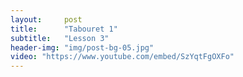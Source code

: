 ```yaml
---
layout:     post
title:      "Tabouret 1"
subtitle:   "Lesson 3"
header-img: "img/post-bg-05.jpg"
video: "https://www.youtube.com/embed/SzYqtFgOXFo"
---
```


<!-- <div class="undervideo">
<ul id="myTab" class="nav nav-tabs">
   <li class="active"><a href="#home" data-toggle="tab">Aller plus loin</a></li>
   <li><a href="#ios" data-toggle="tab">Questions Fréquentes</a></li>
   <li><a href="#" data-toggle="tab">Java</a></li>
</ul>
<div id="myTabContent" class="tab-content">
   <div class="tab-pane fade in active" id="home">
     <div class="list-group">
	  <a href="http://cdixon.org/2010/01/03/the-next-big-thing-will-start-out-looking-like-a-toy/" class="list-group-item" target="_blank">
	    <h3 class="list-group-item-heading">The next big thing will start out looking like a toy </h3>
	    <p class="list-group-item-text">One of the amazing things about the internet economy is how different the list of top internet properties today looks from the list ten years ago.</p>
	  </a>
	  <a href="https://medium.com/rejoignez-le-koudetat/comment-trouver-des-id%C3%A9es-de-startup-d129515fe2e0" class="list-group-item" target="_blank">
	    <h3 class="list-group-item-heading">Comment trouver des idées de startup</h3>
	    <p class="list-group-item-text">Trouver la « billion-dollar idea »…. À écouter ceux qui désirent se lancer mais n’osent pas encore, cela semble être le point de départ déterminant.</p>
	  </a>
	</div>
   </div>

   <div class="tab-pane fade" id="ios">
      <p>iOS is a mobile operating system developed and distributed
         by Apple Inc. Originally released in 2007 for the iPhone, iPod Touch,
         and Apple TV. iOS is derived from OS X, with which it shares the
         Darwin foundation. iOS is Apple's mobile version of the OS X
         operating system used on Apple computers.</p>
   </div>
</div>
</div> -->

